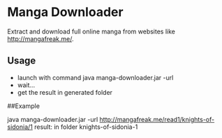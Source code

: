# Manga Downloader

Extract and download full online manga from websites like http://mangafreak.me/.

## Usage

* launch with command
java manga-downloader.jar -url <manga-url>
* wait...
* get the result in generated folder

##Example

java manga-downloader.jar -url http://mangafreak.me/read1/knights-of-sidonia/1
result: in folder knights-of-sidonia-1
